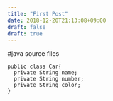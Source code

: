 ```yaml
---
title: "First Post"
date: 2018-12-20T21:13:08+09:00
draft: false
draft: true
---
```


#java source files

```
public class Car{
  private String name;
  private String number;
  private String color;
}
```
